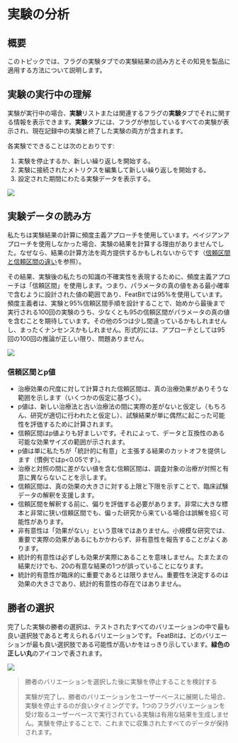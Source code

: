 # 実験の分析

## 概要

このトピックでは、フラグの実験タブでの実験結果の読み方とその知見を製品に適用する方法について説明します。

## 実験の実行中の理解

実験が実行中の場合、**実験**リストまたは関連するフラグの**実験**タブでそれに関する情報を表示できます。**実験**タブには、フラグが参加しているすべての実験が表示され、現在記録中の実験と終了した実験の両方が含まれます。

各実験でできることは次のとおりです:

1. 実験を停止するか、新しい繰り返しを開始する。
2. 実験に接続されたメトリクスを編集して新しい繰り返しを開始する。
3. 設定された期間にわたる実験データを表示する。

![](../experimentation/assets/analyzing-experiments/001.webp)

## 実験データの読み方

私たちは実験結果の計算に頻度主義アプローチを使用しています。ベイジアンアプローチを使用しなかった場合、実験の結果を計算する理由がありませんでした。なぜなら、結果の計算方法を両方提供するかもしれないからです（[信頼区間と信頼区間の違い](https://stats.stackexchange.com/questions/2272/whats-the-difference-between-a-confidence-interval-and-a-credible-interval)を参照）。

その結果、実験後の私たちの知識の不確実性を表現するために、頻度主義アプローチは「信頼区間」を使用します。つまり、パラメータの真の値をある最小確率で含むように設計された値の範囲であり、FeatBitでは95%を使用しています。頻度主義者は、実験と95%信頼区間手順を設計することで、始めから最後まで実行される100回の実験のうち、少なくとも95の信頼区間がパラメータの真の値を含むことを期待しています。その他の5つは少し間違っているかもしれませんし、まったくナンセンスかもしれません。形式的には、アプローチとしては95回の100回の推論が正しい限り、問題ありません。

![](../experimentation/assets/analyzing-experiments/002.webp)

### 信頼区間とp値

* 治療効果の尺度に対して計算された信頼区間は、真の治療効果がありそうな範囲を示します（いくつかの仮定に基づく）。
* p値は、新しい治療法と古い治療法の間に実際の差がないと仮定し（もちろん、研究が適切に行われたと仮定し）、試験結果が単に偶然に起こった可能性を評価するために計算されます。
* 信頼区間はp値よりも好ましいです。それによって、データと互換性のある可能な効果サイズの範囲が示されます。
* p値は単に私たちが「統計的に有意」と主張する結果のカットオフを提供します（慣例ではp<0.05です）。
* 治療と対照の間に差がない値を含む信頼区間は、調査対象の治療が対照と有意に異ならないことを示します。
* 信頼区間は、真の効果の大きさに対する上限と下限を示すことで、臨床試験データの解釈を支援します。
* 信頼区間を解釈する前に、偏りを評価する必要があります。非常に大きな標本と非常に狭い信頼区間でも、偏った研究から来ている場合は誤解を招く可能性があります。
* 非有意性は「効果がない」という意味ではありません。小規模な研究では、重要で実際の効果があるにもかかわらず、非有意性を報告することがよくあります。
* 統計的有意性は必ずしも効果が実際にあることを意味しません。たまたまの結果だけでも、20の有意な結果の1つが誤っていることになります。
* 統計的有意性が臨床的に重要であるとは限りません。重要性を決定するのは効果の大きさであり、統計的有意性の存在ではありません。

## 勝者の選択

完了した実験の勝者の選択は、テストされたすべてのバリエーションの中で最も良い選択肢であると考えられるバリエーションです。 FeatBitは、どのバリエーションが最も良い選択肢である可能性が高いかをはっきり示しています。**緑色の正しい丸**のアイコンで<img src="../.gitbook/assets/image (127).png" alt="" data-size="line">表されます。

![](../experimentation/assets/analyzing-experiments/003.webp)

> 勝者のバリエーションを選択した後に実験を停止することを検討する
>
> 実験が完了し、勝者のバリエーションをユーザーベースに展開した場合、実験を停止するのが良いタイミングです。1つのフラグバリエーションを受け取るユーザーベースで実行されている実験は有用な結果を生成しません。実験を停止することで、これまでに収集されたすべてのデータが保持されます。